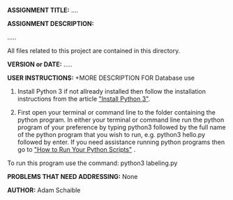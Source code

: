 **ASSIGNMENT TITLE:** ....

**ASSIGNMENT DESCRIPTION:**

.....

All files related to this project are contained in this directory.

**VERSION or DATE:** .....

**USER INSTRUCTIONS:** +MORE DESCRIPTION FOR Database use
1) Install Python 3 if not allready installed then follow the installation instructions from the article ["Install Python 3"](https://installpython3.com/).

2) First open your terminal or command line to the folder containing the python program. In either your terminal or command line run the python program of your preference by typing python3 followed by the full name of the python program that you wish to run, e.g. python3 hello.py followed by enter. If you need assistance running python programs then go to ["How to Run Your Python Scripts"](https://realpython.com/run-python-scripts/) .

To run this program use the command:
python3 labeling.py

**PROBLEMS THAT NEED ADDRESSING:** None

**AUTHOR:** Adam Schaible
